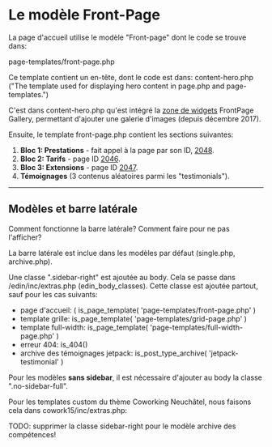 # Le modèle Front-Page

La page d'accueil utilise le modèle "Front-page" dont le code se trouve dans: 

page-templates/front-page.php

Ce template contient un en-tête, dont le code est dans: content-hero.php ("The template used for displaying hero content in page.php and page-templates.")

C'est dans content-hero.php qu'est intégré la [zone de widgets](https://coworking-neuchatel.ch/wp-admin/widgets.php) FrontPage Gallery, permettant d'ajouter une galerie d'images (depuis décembre 2017).

Ensuite, le template front-page.php contient les sections suivantes:

1. **Bloc 1: Prestations** - fait appel à la page par son ID, [2048](https://coworking-neuchatel.ch/wp-admin/post.php?post=2048&action=edit).
2. **Bloc 2: Tarifs** - page ID [2046](https://coworking-neuchatel.ch/wp-admin/post.php?post=2046&action=edit).
3. **Bloc 3: Extensions** - page ID [2047](https://coworking-neuchatel.ch/wp-admin/post.php?post=2047&action=edit).
4. **Témoignages** (3 contenus aléatoires parmi les "testimonials").

***

## Modèles et barre latérale

Comment fonctionne la barre latérale? Comment faire pour ne pas l'afficher?

La barre latérale est inclue dans les modèles par défaut (single.php, archive.php).

Une classe ".sidebar-right" est ajoutée au body. Cela se passe dans /edin/inc/extras.php (edin_body_classes). Cette classe est ajoutée partout, sauf pour les cas suivants:

- page d'accueil: ( is_page_template( 'page-templates/front-page.php' )
- template grille: is_page_template( 'page-templates/grid-page.php' )
- template full-width: is_page_template( 'page-templates/full-width-page.php' )
- erreur 404: is_404()
- archive des témoignages jetpack: is_post_type_archive( 'jetpack-testimonial' )

Pour les modèles **sans sidebar**, il est nécessaire d'ajouter au body la classe ".no-sidebar-full".

Pour les templates custom du thème Coworking Neuchâtel, nous faisons cela dans cowork15/inc/extras.php:


TODO: supprimer la classe sidebar-right pour le modèle archive des compétences!

